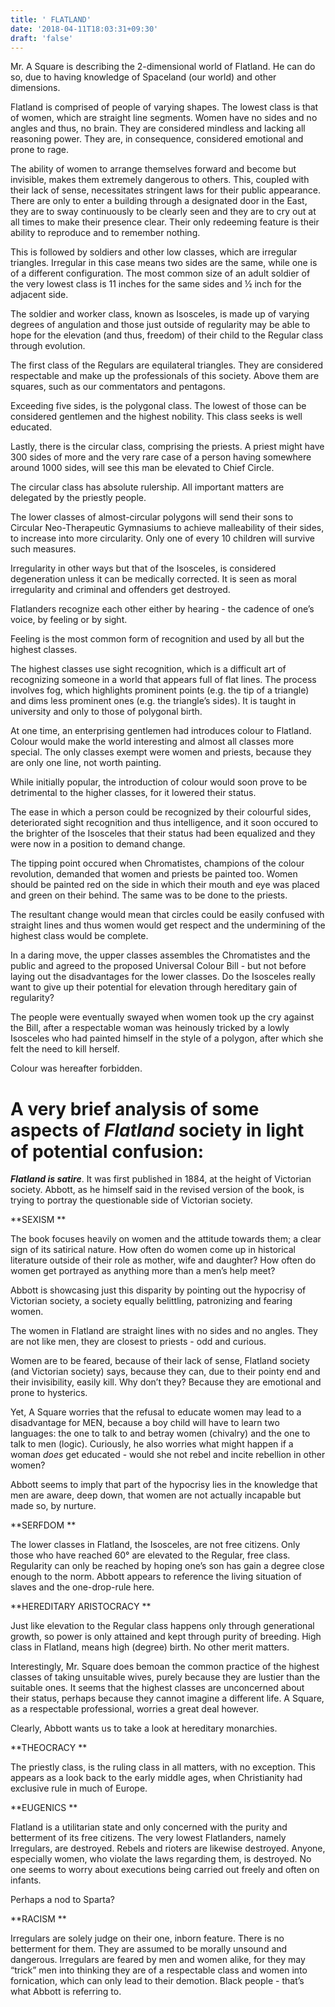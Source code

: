 ```yaml
---
title: ' FLATLAND'
date: '2018-04-11T18:03:31+09:30'
draft: 'false'
---
```

Mr. A Square is describing the 2-dimensional world of Flatland. He can do so, due to having knowledge of Spaceland (our world) and other dimensions.

Flatland is comprised of people of varying shapes. The lowest class is that of women, which are straight line segments. Women have no sides and no angles and thus, no brain. They are considered mindless and lacking all reasoning power. They are, in consequence, considered emotional and prone to rage.

The ability of women to arrange themselves forward and become but invisible, makes them extremely dangerous to others. This, coupled with their lack of sense, necessitates stringent laws for their public appearance. There are only to enter a building through a designated door in the East, they are to sway continuously to be clearly seen and they are to cry out at all times to make their presence clear. Their only redeeming feature is their ability to reproduce and to remember nothing.

This is followed by soldiers and other low classes, which are irregular triangles. Irregular in this case means two sides are the same, while one is of a different configuration. The most common size of an adult soldier of the very lowest class  is 11 inches for the same sides and ½ inch for the adjacent side.

The soldier and worker class, known as Isosceles, is made up of varying degrees of angulation and those just outside of regularity may be able to hope for the elevation (and thus, freedom) of their child to the Regular class through evolution. 

The first class of the Regulars are equilateral triangles. They are considered respectable and make up the professionals of this society.  Above them are squares, such as our commentators and pentagons.

Exceeding five sides, is the polygonal class. The lowest of those can be considered gentlemen and the highest nobility. This class seeks is well educated.

Lastly, there is the circular class, comprising the priests. A priest might have 300 sides of more and the very rare case of a person having somewhere around 1000 sides, will see this man be elevated to Chief Circle. 

The circular class has absolute rulership. All important matters are delegated by the priestly people. 

The lower classes of almost-circular polygons will send their sons to Circular Neo-Therapeutic Gymnasiums to achieve malleability of their sides, to increase into more circularity. Only one of every 10 children will survive such measures.

Irregularity in other ways but that of the Isosceles, is considered degeneration unless it can be medically corrected. It is seen as moral irregularity and criminal and offenders get destroyed.

Flatlanders recognize each other either by hearing - the cadence of one’s voice, by feeling or by sight.

Feeling is the most common form of recognition and used by all but the highest classes.

The highest classes use sight recognition, which is a difficult art of recognizing someone in a world that appears full of flat lines. The process involves fog, which highlights prominent points (e.g. the tip of a triangle) and dims less prominent ones (e.g. the triangle’s sides). It is taught in university and only to those of polygonal birth.

At one time, an enterprising gentlemen had introduces colour to Flatland. Colour would make the world interesting and almost all classes more special. The only classes exempt were women and priests, because they are only one line, not worth painting.

While initially popular, the introduction of colour would soon prove to be detrimental to the higher classes, for it lowered their status.

The ease in which a person could be recognized by their colourful sides, deteriorated sight recognition and thus intelligence, and it soon occured to the brighter of the Isosceles that their status had been equalized and they were now in a position to demand change.

The tipping point occured when Chromatistes, champions of the colour revolution, demanded that women and priests be painted too. Women should be painted red on the side in which their mouth and eye was placed and green on their behind. The same was to be done to the priests. 

The resultant change would mean that circles could be easily confused with straight lines and thus women would get respect and the undermining of the highest class would be complete.

In a daring move, the upper classes assembles the Chromatistes and the public and agreed to the proposed Universal Colour Bill - but not before laying out the disadvantages for the lower classes. Do the Isosceles really want to give up their potential for elevation through hereditary gain of regularity? 

The people were eventually swayed when women took up the cry against the Bill, after a respectable woman was heinously tricked by a lowly Isosceles who had painted himself in the style of a polygon, after which she felt the need to kill herself.

Colour was hereafter forbidden.

# A very brief analysis of some aspects of _Flatland_ society in light of potential confusion:

_**Flatland is satire**_. It was first published in 1884, at the height of Victorian society. Abbott, as he himself said in the revised version of the book, is trying to portray the questionable side of Victorian society. 

**SEXISM
**

The book focuses heavily on women and the attitude towards them; a clear sign of its satirical nature. How often do women come up in historical literature outside of their role as mother, wife and daughter? How often do women get portrayed as anything more than a men’s help meet? 

Abbott is showcasing just this disparity by pointing out the hypocrisy of Victorian society, a society equally belittling, patronizing and fearing women.

The women in Flatland are straight lines with no sides and no angles. They are not like men, they are closest to priests - odd and curious. 

Women are to be feared, because of their lack of sense, Flatland society (and Victorian society) says, because they can, due to their pointy end and their invisibility, easily kill. Why don’t they? Because they are emotional and prone to hysterics. 

Yet, A Square worries that the refusal to educate women may lead to a disadvantage for MEN, because a boy child will have to learn two languages: the one to talk to and betray women (chivalry) and the one to talk to men (logic). Curiously, he also worries what might happen if a woman _does_ get educated - would she not rebel and incite rebellion in other women? 

Abbott seems to imply that part of the hypocrisy lies in the knowledge that men are aware, deep down, that women are not actually incapable but made so, by nurture.

**SERFDOM **

The lower classes in Flatland, the Isosceles, are not free citizens. Only those who have reached 60° are elevated to the Regular, free class. Regularity can only be reached by hoping one’s son has gain a degree close enough to the norm. Abbott appears to reference the living situation of slaves and the one-drop-rule here.

**HEREDITARY ARISTOCRACY
**

Just like elevation to the Regular class happens only through generational growth, so power is only attained and kept through purity of breeding. High class in Flatland, means high (degree) birth. No other merit matters. 

Interestingly, Mr. Square does bemoan the common practice of the highest classes of taking unsuitable wives, purely because they are lustier than the suitable ones. It seems that the highest classes are unconcerned about their status, perhaps because they cannot imagine a different life. A Square, as a respectable professional, worries a great deal however.

Clearly, Abbott wants us to take a look at hereditary monarchies.

**THEOCRACY
**

The priestly class, is the ruling class in all matters, with no exception. This appears as a look back to the early middle ages, when Christianity had exclusive rule in much of Europe.

**EUGENICS
**

Flatland is a utilitarian state and only concerned with the purity and betterment of its free citizens. The very lowest Flatlanders, namely Irregulars, are destroyed. Rebels and rioters are likewise destroyed. Anyone, especially women, who violate the laws regarding them, is destroyed. No one seems to worry about executions being carried out freely and often on infants. 

Perhaps a nod to Sparta?

**RACISM
**

Irregulars are solely judge on their one, inborn feature. There is no betterment for them. They are assumed to be morally unsound and dangerous. Irregulars are feared by men and women alike, for they may “trick” men into thinking they are of a respectable class and women into fornication, which can only lead to their demotion. Black people - that’s what Abbott is referring to.
